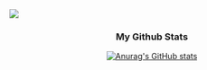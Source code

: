 <img src="https://vitruvius.museumseven.com/render/600-600@2/dp-476821-22.jpg">

<h3 align="center"> My Github Stats </h3>
<div align="center">

[![Anurag's GitHub stats](https://github-readme-stats.vercel.app/api?username=flowerdonk&hide_title=true&show_icons=true&include_all_commits=true&disable_animations=true&theme=vue)](https://github.com/anuraghazra/github-readme-stats)
</div>
